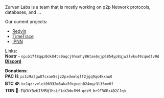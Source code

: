 Zurvan Labs is a team that is mostly working on p2p Network protocols, databases, and ...

Our current projects:

* [Redvin](https://github.com/zurvan-lab/redvin)
* [TimeTrace](https://github.com/zurvan-lab/TimeTrace)
* [IPNN](https://github.com/zurvan-lab/IPNN)

Links:<br>
**Nostr** - ```npub17f8qqz0dk84ts9aqcj9hsnhy86tae6sjp6854yp8qjw2lvku49zqndtv9d``` </br>
[**Discord**](https://discord.gg/EvYB9ZgYvV)</br>

**Donations**: </br>
**PAC ⛓️**: ```pc1z9a2gw07cxae5sjz2pxdwwlqff2jgq9qs4kxnw0```</br>
**BTC :coin:**:
```bc1qzrvvlet06932m5aka59cycdn024mqz3l35mv0f```</br>
**TON :gem:**:
```EQCKYBzUI3M5Q1hsLf1oX3dufMM-qdzM_hr9FRGRz4D2CJqb```</br>
